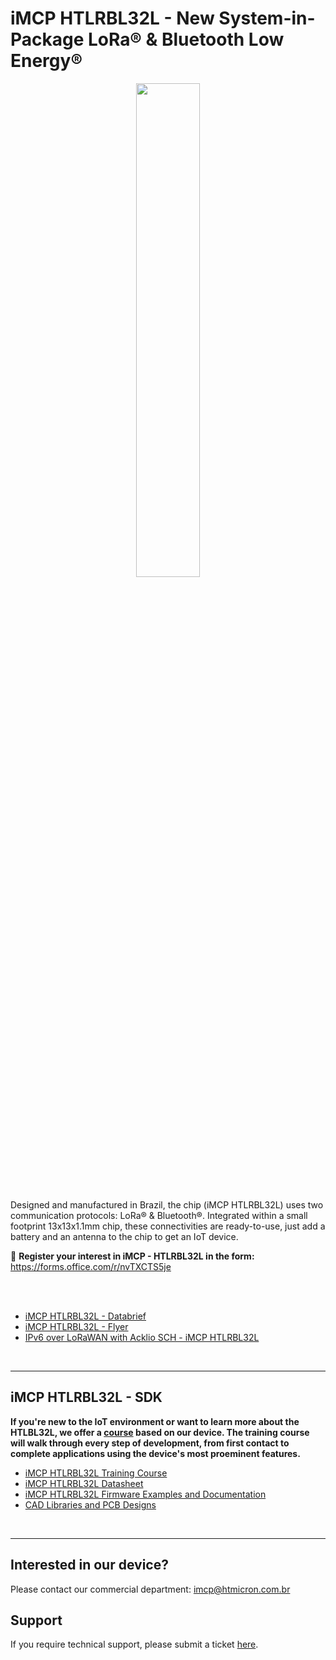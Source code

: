 # iMCP HTLRBL32L - New System-in-Package LoRa® & Bluetooth Low Energy®

<div align="center">
  <img src='.gitkeep/htlrbl32l.png' id="topology" height="45%" width="45%"/>
</div>

<br/>

Designed and manufactured in Brazil, the chip (iMCP HTLRBL32L) uses two communication protocols: LoRa® & Bluetooth®. Integrated within a small footprint 13x13x1.1mm chip, these connectivities are ready-to-use, just add a battery and an antenna to the chip to get an IoT device.

:triangular_flag_on_post: **Register your interest in iMCP - HTLRBL32L in the form:** https://forms.office.com/r/nvTXCTS5je

<br/>

<br/>

* [iMCP HTLRBL32L - Databrief](https://github.com/htmicron/htlrbl32l/blob/LoRaWAN_Expo2022/Documents/Data%20Brief.pdf)
* [iMCP HTLRBL32L - Flyer](https://github.com/htmicron/htlrbl32l/blob/LoRaWAN_Expo2022/Documents/HT%20Micron_iMCP%20HTLRBL32L-SiPLoRaBluetooth.pdf)
* [IPv6 over LoRaWAN with Acklio SCH - iMCP HTLRBL32L](https://github.com/htmicron/htlrbl32l/blob/LoRaWAN_Expo2022/Documents/ACKLIO-SCHConHT%20MicroniMCPHTLRBL32L.pdf)

<br/>
<hr>

## iMCP HTLRBL32L - SDK

**If you're new to the IoT environment or want to learn more about the HTLBL32L, we offer a [course](https://hanaelectronics.com.br/capacitacao/) based on our device. The training course will walk through every step of development, from first contact to complete applications using the device's most proeminent features.**
<br/>
* [iMCP HTLRBL32L Training Course](https://hanaelectronics.com.br/capacitacao/)
* [iMCP HTLRBL32L Datasheet](https://github.com/htmicron/htlrbl32l/tree/documents/HTLRBL32L-Datasheet)
* [iMCP HTLRBL32L Firmware Examples and Documentation](https://github.com/htmicron/htlrbl32l/tree/SDK)
* [CAD Libraries and PCB Designs](https://github.com/htmicron/htlrbl32l/tree/documents)
<br/>
<hr>

## Interested in our device?

Please contact our commercial department: imcp@htmicron.com.br

## Support

If you require technical support, please submit a ticket [here](https://forms.clickup.com/30922216/f/xfnf8-16347/KBY0CL3SXRGB73D0GR).
